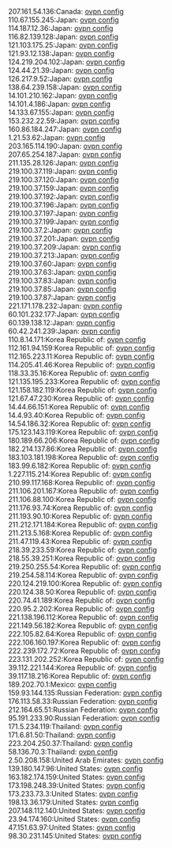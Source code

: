 207.161.54.136:Canada: [ovpn config](vpn/207_161_54_136.ovpn)  
110.67.155.245:Japan: [ovpn config](vpn/110_67_155_245.ovpn)  
114.187.12.36:Japan: [ovpn config](vpn/114_187_12_36.ovpn)  
116.82.139.128:Japan: [ovpn config](vpn/116_82_139_128.ovpn)  
121.103.175.25:Japan: [ovpn config](vpn/121_103_175_25.ovpn)  
121.93.12.138:Japan: [ovpn config](vpn/121_93_12_138.ovpn)  
124.219.204.102:Japan: [ovpn config](vpn/124_219_204_102.ovpn)  
124.44.21.39:Japan: [ovpn config](vpn/124_44_21_39.ovpn)  
126.217.9.52:Japan: [ovpn config](vpn/126_217_9_52.ovpn)  
138.64.239.158:Japan: [ovpn config](vpn/138_64_239_158.ovpn)  
14.101.210.162:Japan: [ovpn config](vpn/14_101_210_162.ovpn)  
14.101.4.186:Japan: [ovpn config](vpn/14_101_4_186.ovpn)  
14.133.67.155:Japan: [ovpn config](vpn/14_133_67_155.ovpn)  
153.232.22.59:Japan: [ovpn config](vpn/153_232_22_59.ovpn)  
160.86.184.247:Japan: [ovpn config](vpn/160_86_184_247.ovpn)  
1.21.53.62:Japan: [ovpn config](vpn/1_21_53_62.ovpn)  
203.165.114.190:Japan: [ovpn config](vpn/203_165_114_190.ovpn)  
207.65.254.187:Japan: [ovpn config](vpn/207_65_254_187.ovpn)  
211.135.28.126:Japan: [ovpn config](vpn/211_135_28_126.ovpn)  
219.100.37.119:Japan: [ovpn config](vpn/219_100_37_119.ovpn)  
219.100.37.120:Japan: [ovpn config](vpn/219_100_37_120.ovpn)  
219.100.37.159:Japan: [ovpn config](vpn/219_100_37_159.ovpn)  
219.100.37.192:Japan: [ovpn config](vpn/219_100_37_192.ovpn)  
219.100.37.196:Japan: [ovpn config](vpn/219_100_37_196.ovpn)  
219.100.37.197:Japan: [ovpn config](vpn/219_100_37_197.ovpn)  
219.100.37.199:Japan: [ovpn config](vpn/219_100_37_199.ovpn)  
219.100.37.2:Japan: [ovpn config](vpn/219_100_37_2.ovpn)  
219.100.37.201:Japan: [ovpn config](vpn/219_100_37_201.ovpn)  
219.100.37.209:Japan: [ovpn config](vpn/219_100_37_209.ovpn)  
219.100.37.213:Japan: [ovpn config](vpn/219_100_37_213.ovpn)  
219.100.37.60:Japan: [ovpn config](vpn/219_100_37_60.ovpn)  
219.100.37.63:Japan: [ovpn config](vpn/219_100_37_63.ovpn)  
219.100.37.83:Japan: [ovpn config](vpn/219_100_37_83.ovpn)  
219.100.37.85:Japan: [ovpn config](vpn/219_100_37_85.ovpn)  
219.100.37.87:Japan: [ovpn config](vpn/219_100_37_87.ovpn)  
221.171.178.232:Japan: [ovpn config](vpn/221_171_178_232.ovpn)  
60.101.232.177:Japan: [ovpn config](vpn/60_101_232_177.ovpn)  
60.139.138.12:Japan: [ovpn config](vpn/60_139_138_12.ovpn)  
60.42.241.239:Japan: [ovpn config](vpn/60_42_241_239.ovpn)  
110.8.14.171:Korea Republic of: [ovpn config](vpn/110_8_14_171.ovpn)  
112.161.94.159:Korea Republic of: [ovpn config](vpn/112_161_94_159.ovpn)  
112.165.223.11:Korea Republic of: [ovpn config](vpn/112_165_223_11.ovpn)  
114.205.41.46:Korea Republic of: [ovpn config](vpn/114_205_41_46.ovpn)  
118.33.35.16:Korea Republic of: [ovpn config](vpn/118_33_35_16.ovpn)  
121.135.195.233:Korea Republic of: [ovpn config](vpn/121_135_195_233.ovpn)  
121.158.182.119:Korea Republic of: [ovpn config](vpn/121_158_182_119.ovpn)  
121.67.47.230:Korea Republic of: [ovpn config](vpn/121_67_47_230.ovpn)  
14.44.66.151:Korea Republic of: [ovpn config](vpn/14_44_66_151.ovpn)  
14.4.93.40:Korea Republic of: [ovpn config](vpn/14_4_93_40.ovpn)  
14.54.186.32:Korea Republic of: [ovpn config](vpn/14_54_186_32.ovpn)  
175.123.143.119:Korea Republic of: [ovpn config](vpn/175_123_143_119.ovpn)  
180.189.66.206:Korea Republic of: [ovpn config](vpn/180_189_66_206.ovpn)  
182.214.137.86:Korea Republic of: [ovpn config](vpn/182_214_137_86.ovpn)  
183.103.181.198:Korea Republic of: [ovpn config](vpn/183_103_181_198.ovpn)  
183.99.6.182:Korea Republic of: [ovpn config](vpn/183_99_6_182.ovpn)  
1.227.115.214:Korea Republic of: [ovpn config](vpn/1_227_115_214.ovpn)  
210.99.117.168:Korea Republic of: [ovpn config](vpn/210_99_117_168.ovpn)  
211.106.201.167:Korea Republic of: [ovpn config](vpn/211_106_201_167.ovpn)  
211.106.88.100:Korea Republic of: [ovpn config](vpn/211_106_88_100.ovpn)  
211.176.93.74:Korea Republic of: [ovpn config](vpn/211_176_93_74.ovpn)  
211.193.90.10:Korea Republic of: [ovpn config](vpn/211_193_90_10.ovpn)  
211.212.171.184:Korea Republic of: [ovpn config](vpn/211_212_171_184.ovpn)  
211.213.5.168:Korea Republic of: [ovpn config](vpn/211_213_5_168.ovpn)  
211.47.119.43:Korea Republic of: [ovpn config](vpn/211_47_119_43.ovpn)  
218.39.233.59:Korea Republic of: [ovpn config](vpn/218_39_233_59.ovpn)  
218.55.39.251:Korea Republic of: [ovpn config](vpn/218_55_39_251.ovpn)  
219.250.255.54:Korea Republic of: [ovpn config](vpn/219_250_255_54.ovpn)  
219.254.58.114:Korea Republic of: [ovpn config](vpn/219_254_58_114.ovpn)  
220.124.219.100:Korea Republic of: [ovpn config](vpn/220_124_219_100.ovpn)  
220.124.38.50:Korea Republic of: [ovpn config](vpn/220_124_38_50.ovpn)  
220.74.41.189:Korea Republic of: [ovpn config](vpn/220_74_41_189.ovpn)  
220.95.2.202:Korea Republic of: [ovpn config](vpn/220_95_2_202.ovpn)  
221.138.196.112:Korea Republic of: [ovpn config](vpn/221_138_196_112.ovpn)  
221.149.56.182:Korea Republic of: [ovpn config](vpn/221_149_56_182.ovpn)  
222.105.82.64:Korea Republic of: [ovpn config](vpn/222_105_82_64.ovpn)  
222.106.160.197:Korea Republic of: [ovpn config](vpn/222_106_160_197.ovpn)  
222.239.172.72:Korea Republic of: [ovpn config](vpn/222_239_172_72.ovpn)  
223.131.202.252:Korea Republic of: [ovpn config](vpn/223_131_202_252.ovpn)  
39.112.221.144:Korea Republic of: [ovpn config](vpn/39_112_221_144.ovpn)  
39.117.18.216:Korea Republic of: [ovpn config](vpn/39_117_18_216.ovpn)  
189.202.70.1:Mexico: [ovpn config](vpn/189_202_70_1.ovpn)  
159.93.144.135:Russian Federation: [ovpn config](vpn/159_93_144_135.ovpn)  
176.113.58.33:Russian Federation: [ovpn config](vpn/176_113_58_33.ovpn)  
212.164.65.51:Russian Federation: [ovpn config](vpn/212_164_65_51.ovpn)  
95.191.233.90:Russian Federation: [ovpn config](vpn/95_191_233_90.ovpn)  
171.5.234.119:Thailand: [ovpn config](vpn/171_5_234_119.ovpn)  
171.6.81.50:Thailand: [ovpn config](vpn/171_6_81_50.ovpn)  
223.204.250.37:Thailand: [ovpn config](vpn/223_204_250_37.ovpn)  
58.136.70.3:Thailand: [ovpn config](vpn/58_136_70_3.ovpn)  
2.50.208.158:United Arab Emirates: [ovpn config](vpn/2_50_208_158.ovpn)  
139.180.147.96:United States: [ovpn config](vpn/139_180_147_96.ovpn)  
163.182.174.159:United States: [ovpn config](vpn/163_182_174_159.ovpn)  
173.198.248.39:United States: [ovpn config](vpn/173_198_248_39.ovpn)  
173.233.73.3:United States: [ovpn config](vpn/173_233_73_3.ovpn)  
198.13.36.179:United States: [ovpn config](vpn/198_13_36_179.ovpn)  
207.148.112.140:United States: [ovpn config](vpn/207_148_112_140.ovpn)  
23.94.174.160:United States: [ovpn config](vpn/23_94_174_160.ovpn)  
47.151.63.97:United States: [ovpn config](vpn/47_151_63_97.ovpn)  
98.30.231.145:United States: [ovpn config](vpn/98_30_231_145.ovpn)  

